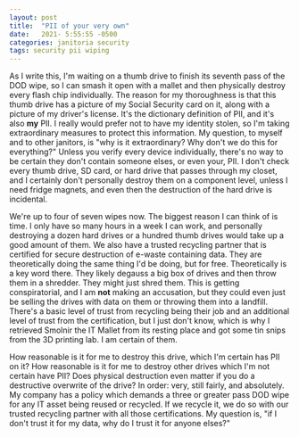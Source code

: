 ```yaml
---
layout: post
title:  "PII of your very own"
date:   2021- 5:55:55 -0500
categories: janitoria security
tags: security pii wiping
---
```

As I write this, I'm waiting on a thumb drive to finish its seventh pass of the DOD wipe, so I can smash it open with a mallet and then physically destroy every flash chip individually.  The reason for my thoroughness is that this thumb drive has a picture of my Social Security card on it, along with a picture of my driver's license.  It's the dictionary definition of PII, and it's also **my** PII.  I really would prefer not to have my identity stolen, so I'm taking extraordinary measures to protect this information.  My question, to myself and to other janitors, is "why is it extraordinary?  Why don't we do this for everything?"  Unless you verify every device individually, there's no way to be certain they don't contain someone elses, or even your, PII.  I don't check every thumb drive, SD card, or hard drive that passes through my closet, and I certainly don't personally destroy them on a component level, unless I need fridge magnets, and even then the destruction of the hard drive is incidental.

We're up to four of seven wipes now.  The biggest reason I can think of is time.  I only have so many hours in a week I can work, and personally destroying a dozen hard drives or a hundred thumb drives would take up a good amount of them.  We also have a trusted recycling partner that is certified for secure destruction of e-waste containing data.  They are theoretically doing the same thing I'd be doing, but for free.  Theoretically is a key word there.  They likely degauss a big box of drives and then throw them in a shredder.  They might just shred them.  This is getting conspiratorial, and I am **not** making an accusation, but they could even just be selling the drives with data on them or throwing them into a landfill.  There's a basic level of trust from recycling being their job and an additional level of trust from the certification, but I just don't know, which is why I retrieved Smolnir the IT Mallet from its resting place and got some tin snips from the 3D printing lab.  I am certain of them.

How reasonable is it for me to destroy this drive, which I'm certain has PII on it?  How reasonable is it for me to destroy other drives which I'm not certain have PII?  Does physical destruction even matter if you do a destructive overwrite of the drive?  In order: very, still fairly, and absolutely.  My company has a policy which demands a three or greater pass DOD wipe for any IT asset being reused or recycled.  If we recycle it, we do so with our trusted recycling partner with all those certifications.  My question is, "if I don't trust it for my data, why do I trust it for anyone elses?"